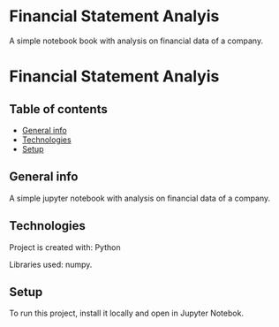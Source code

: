 # Financial Statement Analyis
A simple notebook book with analysis on financial data of a company.

# Financial Statement Analyis


## Table of contents
* [General info](#general-info)
* [Technologies](#technologies)
* [Setup](#setup)

## General info
A simple jupyter notebook with analysis on financial data of a company.
	
## Technologies
Project is created with: Python

Libraries used: numpy.
	
## Setup
To run this project, install it locally and open in Jupyter Notebok.
